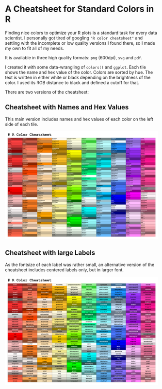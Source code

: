 # A Cheatsheet for Standard Colors in R
Finding nice colors to optimize your R plots is a standard task for every data
scientist. I personally got tired of googling `"R color cheatsheet"` and settling 
with the incomplete or low quality versions I found there, so I made my own to
fit all of my needs. 

It is available in three high quality formats: `png` (600dpi), `svg` and `pdf`.

I created it with some data-wrangling of `colors()` and `ggplot`. Each tile
shows the name and hex value of the color. Colors are sorted by hue. The text
is written in either white or black depending on the brightness of the color.
I used its RGB distance to black and defined a cutoff for that.

There are two versions of the cheatsheet:

## Cheatsheet with Names and Hex Values
This main version includes names and hex values of each color on the left side of
each tile.

![standardVersion](./output/standard/R-Colors-Cheatsheet.svg)


## Cheatsheet with large Labels
As the fontsize of each label was rather small, an alternative version of the 
cheatsheet includes centered labels only, but in larger font.

![largeVersion](./output/large/R-Colors-Cheatsheet-large.svg)
